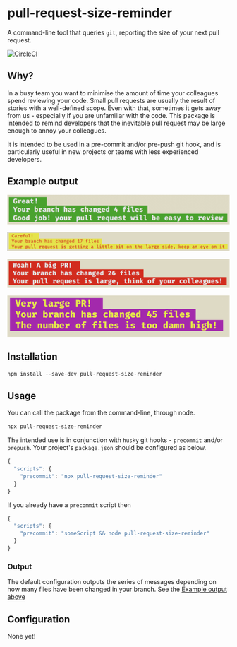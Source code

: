 # pull-request-size-reminder

A command-line tool that queries `git`, reporting the size of your next pull request.

[![CircleCI](https://circleci.com/gh/mlennox/pull-request-size-reminder/tree/master.svg?style=svg)](https://circleci.com/gh/mlennox/pull-request-size-reminder/tree/master)

## Why?

In a busy team you want to minimise the amount of time your colleagues spend reviewing your code. Small pull requests are usually the result of stories with a well-defined scope. Even with that, sometimes it gets away from us - especially if you are unfamiliar with the code. This package is intended to remind developers that the inevitable pull request may be large enough to annoy your colleagues.

It is intended to be used in a pre-commit and/or pre-push git hook, and is particularly useful in new projects or teams with less experienced developers.

## Example output

![Great! Your branch has changed 4 files Good job! your pull request will be easy to review](./good.png)

![Careful! Your branch has changed 17 files Your pull request is getting a little bit on the large side, keep an eye on it ](./risky.png)

![Woah! A big PR! Your branch has changed 26 files Your pull request is large, think of your colleagues! ](./big.png)

![Very large PR! Your branch has changed 45 files The number of files is too damn high!](./huge.png)

## Installation

```javascript
npm install --save-dev pull-request-size-reminder
```

## Usage

You can call the package from the command-line, through node.

```bash
npx pull-request-size-reminder
```

The intended use is in conjunction with `husky` git hooks - `precommit` and/or `prepush`. Your project's `package.json` should be configured as below.

```javascript
{
  "scripts": {
    "precommit": "npx pull-request-size-reminder"
  }
}
```

If you already have a `precommit` script then

```javascript
{
  "scripts": {
    "precommit": "someScript && node pull-request-size-reminder"
  }
}
```

### Output

The default configuration outputs the series of messages depending on how many files have been changed in your branch. See the [Example output above](#example-output)

## Configuration

None yet!


